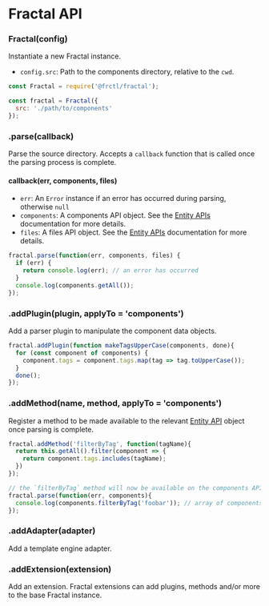 # Fractal API

### Fractal(config)

Instantiate a new Fractal instance.

* `config.src`: Path to the components directory, relative to the `cwd`.

```js
const Fractal = require('@frctl/fractal');

const fractal = Fractal({
  src: './path/to/components'
});
```

### .parse(callback)

Parse the source directory. Accepts a `callback` function that is called once the parsing process is complete.

#### callback(err, components, files)

* `err`: An `Error` instance if an error has occurred during parsing, otherwise `null`
* `components`: A components API object. See the [Entity APIs](/docs/entity-apis.md) documentation for more details.
* `files`: A files API object. See the [Entity APIs](/docs/entity-apis.md) documentation for more details.

```js
fractal.parse(function(err, components, files) {
  if (err) {
    return console.log(err); // an error has occurred
  }
  console.log(components.getAll());
});
```

### .addPlugin(plugin, applyTo = 'components')

Add a parser plugin to manipulate the component data objects.

```js
fractal.addPlugin(function makeTagsUpperCase(components, done){
  for (const component of components) {
    component.tags = component.tags.map(tag => tag.toUpperCase());
  }
  done();
});
```

### .addMethod(name, method, applyTo = 'components')

Register a method to be made available to the relevant [Entity API](/docs/entity-apis.md) object once parsing is complete.

```js
fractal.addMethod('filterByTag', function(tagName){
  return this.getAll().filter(component => {
    return component.tags.includes(tagName);
  })
});

// the `filterByTag` method will now be available on the components API object returned by the .parse() method
fractal.parse(function(err, components){
  console.log(components.filterByTag('foobar')); // array of components with the tag 'foobar'
});
```

### .addAdapter(adapter)

Add a template engine adapter.

### .addExtension(extension)

Add an extension. Fractal extensions can add plugins, methods and/or more to the base Fractal instance.
